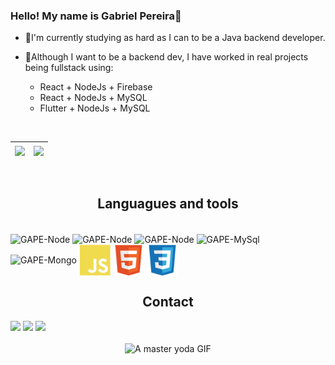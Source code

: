 ### Hello! My name is Gabriel Pereira👋
- 🌱I'm currently studying as hard as I can to be a Java backend developer.
- 🔨Although I want to be a backend dev, I have worked in real projects being fullstack using:

  - React + NodeJs + Firebase 
  - React + NodeJs + MySQL
  - Flutter + NodeJs + MySQL

<br>

| <a href="https://github.com/gapesasi"> <img align="center" height="180em" src="https://github-readme-stats.vercel.app/api?username=gapesasi&show_icons=true&theme=dracula&include_all_commits=true&count_private=true"/> | <a href="https://github.com/gapesasi"> <img align="center" height="180em" src="https://github-readme-stats.vercel.app/api/top-langs/?username=gapesasi&layout=compact&langs_count=7&theme=dracula"/> |
| ------------- | ------------- |

<br>

<div style="display: inline_block">
<h2 align="center">Languagues and tools</h2>
<br>
  
  <img align="center" alt="GAPE-Node" height="50" width="50" src="https://cdn.jsdelivr.net/gh/devicons/devicon/icons/java/java-original.svg" />
  <img align="center" alt="GAPE-Node" height="50" width="50" src="https://cdn.jsdelivr.net/gh/devicons/devicon/icons/react/react-original.svg" />
  <img align="center" alt="GAPE-Node" height="50" width="50" src="https://cdn.jsdelivr.net/gh/devicons/devicon/icons/nodejs/nodejs-original.svg" />
  <img align="center" alt="GAPE-MySql" height="50" width="50" src="https://cdn.jsdelivr.net/gh/devicons/devicon/icons/mysql/mysql-original.svg" />
  <img align="center" alt="GAPE-Mongo" height="50" width="50" src="https://cdn.jsdelivr.net/gh/devicons/devicon/icons/mongodb/mongodb-original.svg" />
  <img align="center" alt="GAPE-Js" height="50" width="50" src="https://raw.githubusercontent.com/devicons/devicon/master/icons/javascript/javascript-plain.svg">
  <img align="center" alt="GAPE-HTML" height="50" width="50" src="https://raw.githubusercontent.com/devicons/devicon/master/icons/html5/html5-original.svg">
  <img align="center" alt="GAPE-CSS" height="50" width="50" src="https://raw.githubusercontent.com/devicons/devicon/master/icons/css3/css3-original.svg">

<br>

<h2 align="center"> Contact </h2>
<div>
  <a href="https://instagram.com/bielbr13" target="_blank"><img src="https://img.shields.io/badge/-Instagram-%23E4405F?style=for-the-badge&logo=instagram&logoColor=white" target="_blank"></a>
  <a href = "mailto:gabrielpe1928@gmail.com"><img src="https://img.shields.io/badge/-Gmail-%23333?style=for-the-badge&logo=gmail&logoColor=white" target="_blank"></a>
  <a href="https://www.linkedin.com/in/gabriel-pereira-santana-010012219" target="_blank"><img src="https://img.shields.io/badge/-LinkedIn-%230077B5?style=for-the-badge&logo=linkedin&logoColor=white" target="_blank"></a> 
</div>
<br>

<div align="center">
  <img width="450" alt="A master yoda GIF" src="https://media.tenor.com/tuvk4qUAcaUAAAAi/baby-yoda-star-wars.gif">
</div>
<br>

</div>
